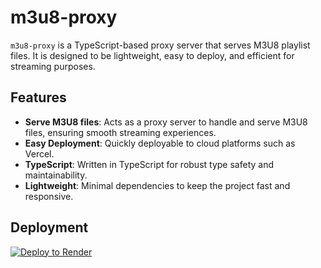 # m3u8-proxy

`m3u8-proxy` is a TypeScript-based proxy server that serves M3U8 playlist files. It is designed to be lightweight, easy to deploy, and efficient for streaming purposes.

## Features

- **Serve M3U8 files**: Acts as a proxy server to handle and serve M3U8 files, ensuring smooth streaming experiences.
- **Easy Deployment**: Quickly deployable to cloud platforms such as Vercel.
- **TypeScript**: Written in TypeScript for robust type safety and maintainability.
- **Lightweight**: Minimal dependencies to keep the project fast and responsive.

## Deployment 

[![Deploy to Render](https://render.com/images/deploy-to-render-button.svg)](https://vercel.com/new/clone?repository-url=https://github.com/DeveloperJosh/m3u8-proxy)